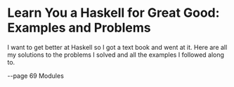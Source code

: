 # Learn You a Haskell for Great Good: Examples and Problems

I want to get better at Haskell so I got a text book and went at it. Here are all my solutions to the problems I solved and all the examples I followed along to.

--page 69 Modules
